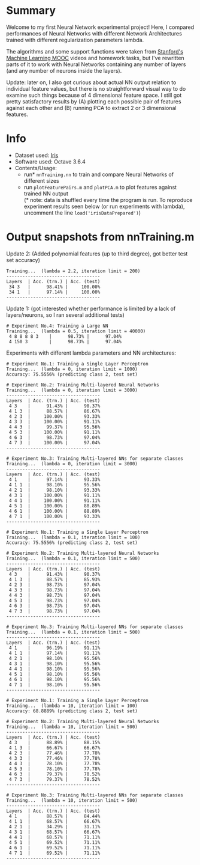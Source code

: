 # Summary
Welcome to my first Neural Network experimental project! Here, I compared performances of Neural Networks with different Network Architectures trained with different regularization parameters lambda.  
  
The algorithms and some support functions were taken from <a href="https://www.coursera.org/course/ml">Stanford's Machine Learning MOOC</a> videos and homework tasks, but I've rewritten parts of it to work with Neural Networks containing any number of layers (and any number of neurons inside the layers).

Update: later on, I also got curious about actual NN output relation to individual feature values, but there is no straightforward visual way to do examine such things because of 4 dimensional feature space. I still got pretty satisfactory results by (A) plotting each possible pair of features against each other and (B) running PCA to extract 2 or 3 dimensional features.
 
# Info
- Dataset used: <a href=https://archive.ics.uci.edu/ml/datasets/Iris>Iris</a>  
- Software used: Octave 3.6.4  
- Contents/Usage:  
  - run* `nnTraining.nn` to train and compare Neural Networks of different sizes  
  - run `plotFeaturePairs.m` and `plotPCA.m` to plot features against trained NN output  
(* note: data is shuffled every time the program is run. To reproduce experiment results seen below (or run experiments with lambda), uncomment the line `load('irisDataPrepared')`)

# Output snapshots from nnTraining.m 
Update 2: (Added polynomial features (up to third degree), got better test set accuracy)
```
Training...  (lambda = 2.2, iteration limit = 200)
-----------------------------------
Layers  | Acc. (trn.) | Acc. (test)
 34 3   |      98.41% |     100.00%
 34 1   |      97.14% |     100.00%
-----------------------------------
```

Update 1: (got interested whether performance is limited by a lack of layers/neurons, so I ran several additional tests)
```
# Experiment No.4: Training a Large NN
Training...  (lambda = 0.5, iteration limit = 40000)
 4 8 8 8 8 3    |      98.73% |      97.04%
 4 150 3        |      98.73% |      97.04%
```

Experiments with different lambda parameters and NN architectures:
```
# Experiment No.1: Training a Single Layer Perceptron
Training...  (lambda = 0, iteration limit = 1000)
Accuracy: 75.5556% (predicting class 2, test set)
             
# Experiment No.2: Training Multi-layered Neural Networks
Training...  (lambda = 0, iteration limit = 3000)
-----------------------------------
Layers  | Acc. (trn.) | Acc. (test)
 4 3    |      91.43% |      90.37% 
 4 1 3  |      88.57% |      86.67% 
 4 2 3  |     100.00% |      93.33% 
 4 3 3  |     100.00% |      91.11% 
 4 4 3  |      99.37% |      95.56% 
 4 5 3  |     100.00% |      91.11% 
 4 6 3  |      98.73% |      97.04% 
 4 7 3  |     100.00% |      97.04% 
-----------------------------------
             
# Experiment No.3: Training Multi-layered NNs for separate classes
Training...  (lambda = 0, iteration limit = 3000)
-----------------------------------
Layers  | Acc. (trn.) | Acc. (test)
 4 1    |      97.14% |      93.33% 
 4 1 1  |      98.10% |      95.56% 
 4 2 1  |      98.10% |      93.33% 
 4 3 1  |     100.00% |      91.11% 
 4 4 1  |     100.00% |      91.11% 
 4 5 1  |     100.00% |      88.89% 
 4 6 1  |     100.00% |      88.89% 
 4 7 1  |     100.00% |      93.33% 
-----------------------------------
```
```
# Experiment No.1: Training a Single Layer Perceptron
Training...  (lambda = 0.1, iteration limit = 100)
Accuracy: 75.5556% (predicting class 2, test set)
             
# Experiment No.2: Training Multi-layered Neural Networks
Training...  (lambda = 0.1, iteration limit = 500)
-----------------------------------
Layers  | Acc. (trn.) | Acc. (test)
 4 3    |      91.43% |      90.37% 
 4 1 3  |      88.57% |      85.93% 
 4 2 3  |      98.73% |      97.04% 
 4 3 3  |      98.73% |      97.04% 
 4 4 3  |      98.73% |      97.04% 
 4 5 3  |      98.73% |      97.04% 
 4 6 3  |      98.73% |      97.04% 
 4 7 3  |      98.73% |      97.04% 
-----------------------------------
             
# Experiment No.3: Training Multi-layered NNs for separate classes
Training...  (lambda = 0.1, iteration limit = 500)
-----------------------------------
Layers  | Acc. (trn.) | Acc. (test)
 4 1    |      96.19% |      91.11% 
 4 1 1  |      97.14% |      91.11% 
 4 2 1  |      98.10% |      95.56% 
 4 3 1  |      98.10% |      95.56% 
 4 4 1  |      98.10% |      95.56% 
 4 5 1  |      98.10% |      95.56% 
 4 6 1  |      98.10% |      95.56% 
 4 7 1  |      98.10% |      95.56% 
-----------------------------------
```
```
# Experiment No.1: Training a Single Layer Perceptron
Training...  (lambda = 10, iteration limit = 100)
Accuracy: 68.8889% (predicting class 2, test set)
             
# Experiment No.2: Training Multi-layered Neural Networks
Training...  (lambda = 10, iteration limit = 500)
-----------------------------------
Layers  | Acc. (trn.) | Acc. (test)
 4 3    |      88.89% |      88.15% 
 4 1 3  |      66.67% |      66.67% 
 4 2 3  |      77.46% |      77.78% 
 4 3 3  |      77.46% |      77.78% 
 4 4 3  |      78.10% |      77.78% 
 4 5 3  |      78.10% |      77.78% 
 4 6 3  |      79.37% |      78.52% 
 4 7 3  |      79.37% |      78.52% 
-----------------------------------
             
# Experiment No.3: Training Multi-layered NNs for separate classes
Training...  (lambda = 10, iteration limit = 500)
-----------------------------------
Layers  | Acc. (trn.) | Acc. (test)
 4 1    |      88.57% |      84.44% 
 4 1 1  |      68.57% |      66.67% 
 4 2 1  |      34.29% |      31.11% 
 4 3 1  |      68.57% |      66.67% 
 4 4 1  |      68.57% |      71.11% 
 4 5 1  |      69.52% |      71.11% 
 4 6 1  |      69.52% |      71.11% 
 4 7 1  |      69.52% |      71.11% 
-----------------------------------
```
